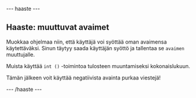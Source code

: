 \--- haaste \---

## Haaste: muuttuvat avaimet

Muokkaa ohjelmaa niin, että käyttäjä voi syöttää oman avaimensa käytettäväksi. Sinun täytyy saada käyttäjän syöttö ja tallentaa se `avaimen` muuttujalle.

Muista käyttää `int ()` -toimintoa tulosteen muuntamiseksi kokonaislukuun.

Tämän jälkeen voit käyttää negatiivista avainta purkaa viestejä!

\--- /haaste \---